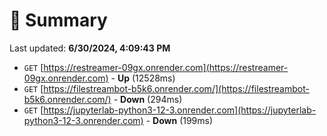 # 📖 Summary
Last updated: **6/30/2024, 4:09:43 PM**

- `GET` [https://restreamer-09gx.onrender.com](https://restreamer-09gx.onrender.com) - **Up** (12528ms)
- `GET` [https://filestreambot-b5k6.onrender.com/](https://filestreambot-b5k6.onrender.com/) - **Down** (294ms)
- `GET` [https://jupyterlab-python3-12-3.onrender.com](https://jupyterlab-python3-12-3.onrender.com) - **Down** (199ms)
